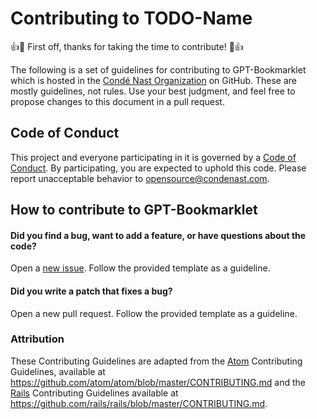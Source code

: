 # Contributing to TODO-Name

:+1::tada: First off, thanks for taking the time to contribute! :tada::+1:

The following is a set of guidelines for contributing to GPT-Bookmarklet which is hosted in the [Condé Nast Organization](https://github.com/condenast) on GitHub. These are mostly guidelines, not rules. Use your best judgment, and feel free to propose changes to this document in a pull request.

## Code of Conduct

This project and everyone participating in it is governed by a [Code of Conduct](CODE_OF_CONDUCT.md). By participating, you are expected to uphold this code. Please report unacceptable behavior to [opensource@condenast.com](mailto:opensource@condenast.com).

## How to contribute to GPT-Bookmarklet

#### **Did you find a bug, want to add a feature, or have questions about the code?**

Open a [new issue](https://github.com/condenast/TODO-repo/issues/new). Follow the provided template as a guideline.

#### **Did you write a patch that fixes a bug?**

Open a new pull request. Follow the provided template as a guideline.

### Attribution
These Contributing Guidelines are adapted from the [Atom](https://github.com/atom/atom) Contributing Guidelines, available at https://github.com/atom/atom/blob/master/CONTRIBUTING.md and the [Rails](https://github.com/rails/rails/blob/master/CONTRIBUTING.md) Contributing Guidelines available at https://github.com/rails/rails/blob/master/CONTRIBUTING.md.
